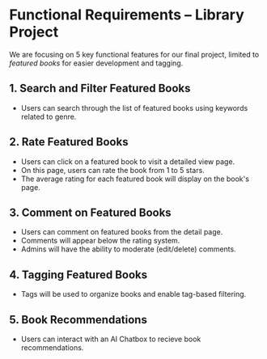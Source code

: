 
# Functional Requirements – Library Project

We are focusing on 5 key functional features for our final project, limited to *featured books* for easier development and tagging.

## 1. Search and Filter Featured Books
- Users can search through the list of featured books using keywords related to genre.

## 2. Rate Featured Books
- Users can click on a featured book to visit a detailed view page.
- On this page, users can rate the book from 1 to 5 stars.
- The average rating for each featured book will display on the book's page.

## 3. Comment on Featured Books
- Users can comment on featured books from the detail page.
- Comments will appear below the rating system.
- Admins will have the ability to moderate (edit/delete) comments.

## 4. Tagging Featured Books
- Tags will be used to organize books and enable tag-based filtering.

## 5. Book Recommendations
- Users can interact with an AI Chatbox to recieve book recommendations. 
